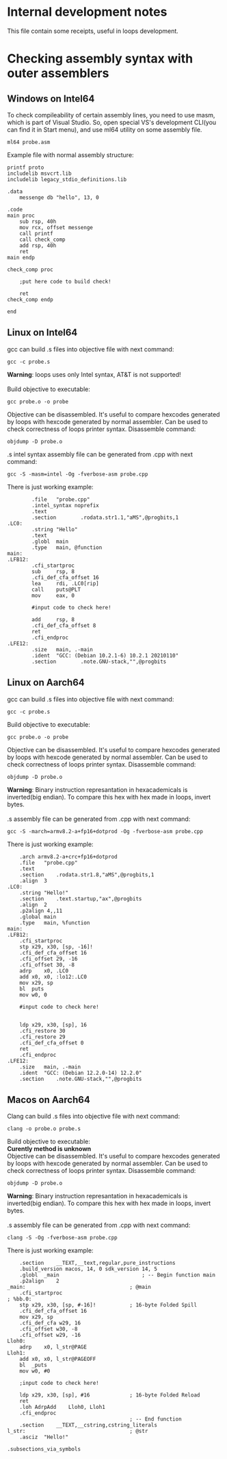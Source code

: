 # Internal development notes

This file contain some receipts, useful in loops development.

# Checking assembly syntax with outer assemblers

## Windows on Intel64

To check compileability of certain assembly lines, you need to use masm, which is part of Visual Studio.
So, open special VS's development CLI(you can find it in Start menu), and use ml64 utility on some assembly file.
```
ml64 probe.asm
```
Example file with normal assembly structure:
```
printf proto
includelib msvcrt.lib
includelib legacy_stdio_definitions.lib

.data
    messenge db "hello", 13, 0

.code
main proc
    sub rsp, 40h
    mov rcx, offset messenge
    call printf
	call check_comp
    add rsp, 40h
    ret
main endp

check_comp proc
	
	;put here code to build check!
	
	ret         
check_comp endp

end
```

## Linux on Intel64

gcc can build .s files into objective file with next command:
```
gcc -c probe.s
```
**Warning**: loops uses only Intel syntax, AT&T is not supported!\
\
Build objective to executable:
```
gcc probe.o -o probe
```
Objective can be disassembled. It's useful to compare hexcodes generated by loops with hexcode generated by normal assembler.
Can be used to check correctness of loops printer syntax. Disassemble command:
```
objdump -D probe.o
```
.s intel syntax assembly file can be generated from .cpp with next command:
```
gcc -S -masm=intel -Og -fverbose-asm probe.cpp
```
There is just working example:
```
        .file   "probe.cpp"
        .intel_syntax noprefix
        .text
        .section        .rodata.str1.1,"aMS",@progbits,1
.LC0:
        .string "Hello"
        .text
        .globl  main
        .type   main, @function
main:
.LFB12:
        .cfi_startproc
        sub     rsp, 8
        .cfi_def_cfa_offset 16
        lea     rdi, .LC0[rip]
        call    puts@PLT
        mov     eax, 0

        #input code to check here!

        add     rsp, 8
        .cfi_def_cfa_offset 8
        ret
        .cfi_endproc
.LFE12:
        .size   main, .-main
        .ident  "GCC: (Debian 10.2.1-6) 10.2.1 20210110"
        .section        .note.GNU-stack,"",@progbits
```

## Linux on Aarch64

gcc can build .s files into objective file with next command:
```
gcc -c probe.s
```
Build objective to executable:
```
gcc probe.o -o probe
```
Objective can be disassembled. It's useful to compare hexcodes generated by loops with hexcode generated by normal assembler.
Can be used to check correctness of loops printer syntax. Disassemble command:
```
objdump -D probe.o
```
**Warning**: Binary instruction represantation in hexacademicals is inverted(big endian). To compare this hex with hex made in loops, invert bytes.\
\
.s assembly file can be generated from .cpp with next command:
```
gcc -S -march=armv8.2-a+fp16+dotprod -Og -fverbose-asm probe.cpp
```
There is just working example:
```
	.arch armv8.2-a+crc+fp16+dotprod
	.file	"probe.cpp"
	.text
	.section	.rodata.str1.8,"aMS",@progbits,1
	.align	3
.LC0:
	.string	"Hello!"
	.section	.text.startup,"ax",@progbits
	.align	2
	.p2align 4,,11
	.global	main
	.type	main, %function
main:
.LFB12:
	.cfi_startproc
	stp	x29, x30, [sp, -16]!
	.cfi_def_cfa_offset 16
	.cfi_offset 29, -16
	.cfi_offset 30, -8
	adrp	x0, .LC0
	add	x0, x0, :lo12:.LC0
	mov	x29, sp
	bl	puts
	mov	w0, 0

	#input code to check here!


	ldp	x29, x30, [sp], 16
	.cfi_restore 30
	.cfi_restore 29
	.cfi_def_cfa_offset 0
	ret
	.cfi_endproc
.LFE12:
	.size	main, .-main
	.ident	"GCC: (Debian 12.2.0-14) 12.2.0"
	.section	.note.GNU-stack,"",@progbits
```

## Macos on Aarch64

Clang can build .s files into objective file with next command:
```
clang -o probe.o probe.s
```
Build objective to executable:\
**Curently method is unknown**\
Objective can be disassembled. It's useful to compare hexcodes generated by loops with hexcode generated by normal assembler.
Can be used to check correctness of loops printer syntax. Disassemble command:
```
objdump -D probe.o
```
**Warning**: Binary instruction represantation in hexacademicals is inverted(big endian). To compare this hex with hex made in loops, invert bytes.\
\
.s assembly file can be generated from .cpp with next command:
```
clang -S -Og -fverbose-asm probe.cpp
```
There is just working example:
```
	.section	__TEXT,__text,regular,pure_instructions
	.build_version macos, 14, 0	sdk_version 14, 5
	.globl	_main                           ; -- Begin function main
	.p2align	2
_main:                                  ; @main
	.cfi_startproc
; %bb.0:
	stp	x29, x30, [sp, #-16]!           ; 16-byte Folded Spill
	.cfi_def_cfa_offset 16
	mov	x29, sp
	.cfi_def_cfa w29, 16
	.cfi_offset w30, -8
	.cfi_offset w29, -16
Lloh0:
	adrp	x0, l_str@PAGE
Lloh1:
	add	x0, x0, l_str@PAGEOFF
	bl	_puts
	mov	w0, #0

	;input code to check here!
	
	ldp	x29, x30, [sp], #16             ; 16-byte Folded Reload
	ret
	.loh AdrpAdd	Lloh0, Lloh1
	.cfi_endproc
                                        ; -- End function
	.section	__TEXT,__cstring,cstring_literals
l_str:                                  ; @str
	.asciz	"Hello!"

.subsections_via_symbols
```
